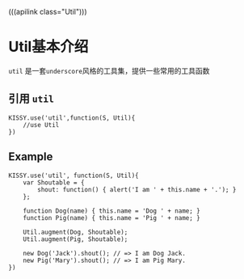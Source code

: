 (((apilink class="Util")))

# Util基本介绍

`util` 是一套`underscore`风格的工具集，提供一些常用的工具函数

## 引用 `util`
	KISSY.use('util',function(S, Util){
		//use Util
	})

## Example
	
	KISSY.use('util', function(S, Util){
		var Shoutable = {
		    shout: function() { alert('I am ' + this.name + '.'); }
		};

		function Dog(name) { this.name = 'Dog ' + name; }
		function Pig(name) { this.name = 'Pig ' + name; }

		Util.augment(Dog, Shoutable);
		Util.augment(Pig, Shoutable);

		new Dog('Jack').shout(); // => I am Dog Jack.
		new Pig('Mary').shout(); // => I am Pig Mary.
	})
